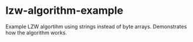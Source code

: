 # lzw-algorithm-example
Example LZW algortihm using strings instead of byte arrays. Demonstrates how the algorithm works.
